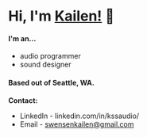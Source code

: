 # Hi, I'm [Kailen!](www.kailenswensen.com) 👋
#### I'm an...
- audio programmer
- sound designer

#### Based out of Seattle, WA.

**Contact:**

- LinkedIn - linkedin.com/in/kssaudio/
- Email - swensenkailen@gmail.com
